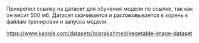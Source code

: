 Прикрепил ссылку на датасет для обучения модели по ссылке, так как он весит 500 мб.
Датасет скачивается и распаковывается в корень к файлам тренировки и запуска модели.

https://www.kaggle.com/datasets/misrakahmed/vegetable-image-dataset

